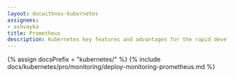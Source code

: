```yaml
---
layout: docwithnav-kubernetes
assignees:
- ashvayka
title: Prometheus
description: Kubernetes key features and advantages for the rapid development of IoT projects and applications.
---
```


{% assign docsPrefix = "kubernetes/" %}
{% include docs/kubernetes/pro/monitoring/deploy-monitoring-prometheus.md %}